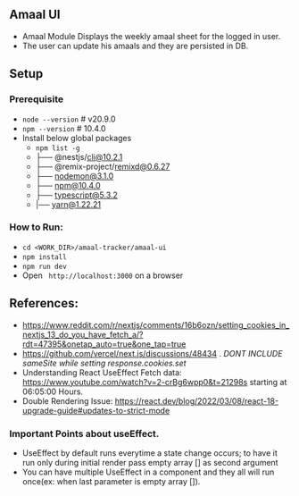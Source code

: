 ## Amaal UI
- Amaal Module Displays the weekly amaal sheet for the logged in user. 
- The user can update his amaals and they are persisted in DB.
## Setup
### Prerequisite
- `node --version` # v20.9.0
- `npm --version` # 10.4.0
- Install below global packages
  - `npm list -g`
  - ├── @nestjs/cli@10.2.1
  - ├── @remix-project/remixd@0.6.27
  - ├── nodemon@3.1.0
  - ├── npm@10.4.0
  - ├── typescript@5.3.2
  - |── yarn@1.22.21 
   
### How to Run: 
- `cd <WORK_DIR>/amaal-tracker/amaal-ui`
- `npm install`
- `npm run dev`
- Open ` http://localhost:3000` on a browser 
 ## References: 
 - https://www.reddit.com/r/nextjs/comments/16b6ozn/setting_cookies_in_nextjs_13_do_you_have_fetch_a/?rdt=47395&onetap_auto=true&one_tap=true
 - https://github.com/vercel/next.js/discussions/48434 . *_DONT INCLUDE sameSite while setting response.cookies.set_*
 - Understanding React UseEffect Fetch data: https://www.youtube.com/watch?v=2-crBg6wpp0&t=21298s starting at 06:05:00 Hours. 
 - Double Rendering Issue: https://react.dev/blog/2022/03/08/react-18-upgrade-guide#updates-to-strict-mode 

### Important Points about useEffect. 
- UseEffect by default runs everytime a state change occurs; to have it run only during initial render pass empty array [] as second argument
- You can have multiple UseEffect in a component and they all will run once(ex: when last parameter is empty array []). 


